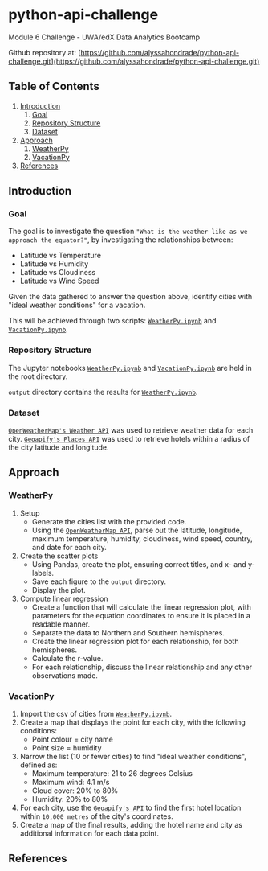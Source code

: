 # python-api-challenge
Module 6 Challenge - UWA/edX Data Analytics Bootcamp

Github repository at: [https://github.com/alyssahondrade/python-api-challenge.git](https://github.com/alyssahondrade/python-api-challenge.git)

## Table of Contents
1. [Introduction](https://github.com/alyssahondrade/python-api-challenge/tree/main#introduction)
    1. [Goal](https://github.com/alyssahondrade/python-api-challenge/tree/main#goal)
    2. [Repository Structure](https://github.com/alyssahondrade/python-api-challenge/tree/main#repository-structure)
    3. [Dataset](https://github.com/alyssahondrade/python-api-challenge/tree/main#dataset)
2. [Approach](https://github.com/alyssahondrade/python-api-challenge/tree/main#approach)
    1. [WeatherPy](https://github.com/alyssahondrade/python-api-challenge/tree/main#weatherpy)
    2. [VacationPy](https://github.com/alyssahondrade/python-api-challenge/tree/main#vacationpy)
3. [References](https://github.com/alyssahondrade/python-api-challenge/tree/main#references)

## Introduction
### Goal
The goal is to investigate the question `"What is the weather like as we approach the equator?"`, by investigating the relationships between:
- Latitude vs Temperature
- Latitude vs Humidity
- Latitude vs Cloudiness
- Latitude vs Wind Speed

Given the data gathered to answer the question above, identify cities with "ideal weather conditions" for a vacation.

This will be achieved through two scripts: [`WeatherPy.ipynb`](https://github.com/alyssahondrade/python-api-challenge/blob/main/WeatherPy.ipynb) and [`VacationPy.ipynb`](https://github.com/alyssahondrade/python-api-challenge/blob/main/VacationPy.ipynb).

### Repository Structure
The Jupyter notebooks [`WeatherPy.ipynb`](https://github.com/alyssahondrade/python-api-challenge/blob/main/WeatherPy.ipynb) and [`VacationPy.ipynb`](https://github.com/alyssahondrade/python-api-challenge/blob/main/VacationPy.ipynb) are held in the root directory.

`output` directory contains the results for [`WeatherPy.ipynb`](https://github.com/alyssahondrade/python-api-challenge/blob/main/WeatherPy.ipynb).

### Dataset
[`OpenWeatherMap's Weather API`](https://openweathermap.org/api) was used to retrieve weather data for each city.
[`Geoapify's Places API`](https://www.geoapify.com) was used to retrieve hotels within a radius of the city latitude and longitude.

## Approach
### WeatherPy
1. Setup
    - Generate the cities list with the provided code.
    - Using the [`OpenWeatherMap API`](https://openweathermap.org/api), parse out the latitude, longitude, maximum temperature, humidity, cloudiness, wind speed, country, and date for each city.
2. Create the scatter plots
    - Using Pandas, create the plot, ensuring correct titles, and x- and y-labels.
    - Save each figure to the `output` directory.
    - Display the plot.
3. Compute linear regression
    - Create a function that will calculate the linear regression plot, with parameters for the equation coordinates to ensure it is placed in a readable manner.
    - Separate the data to Northern and Southern hemispheres.
    - Create the linear regression plot for each relationship, for both hemispheres.
    - Calculate the r-value.
    - For each relationship, discuss the linear relationship and any other observations made.

### VacationPy
1. Import the csv of cities from [`WeatherPy.ipynb`](https://github.com/alyssahondrade/python-api-challenge/blob/main/WeatherPy.ipynb).
2. Create a map that displays the point for each city, with the following conditions:
    - Point colour = city name
    - Point size = humidity
3. Narrow the list (10 or fewer cities) to find "ideal weather conditions", defined as:
    - Maximum temperature: 21 to 26 degrees Celsius
    - Maximum wind: 4.1 m/s
    - Cloud cover: 20% to 80%
    - Humidity: 20% to 80%
4. For each city, use the [`Geoapify's API`](https://www.geoapify.com) to find the first hotel location within `10,000 metres` of the city's coordinates.
5. Create a map of the final results, adding the hotel name and city as additional information for each data point.

## References
